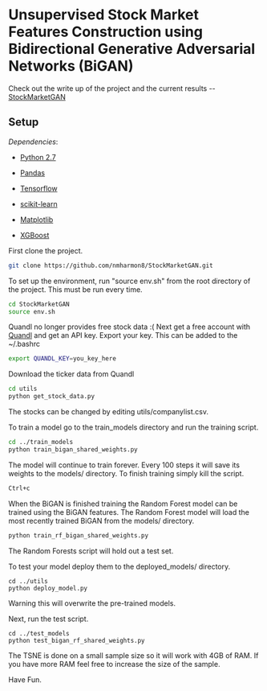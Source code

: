 # Unsupervised Stock Market Features Construction using Bidirectional Generative Adversarial Networks (BiGAN)

Check out the write up of the project and the current results -- [StockMarketGAN](https://nmharmon8.github.io/StockMarketGAN/)

## Setup

*Dependencies*:

  * [Python 2.7](https://www.python.org/download/releases/2.7/)

  * [Pandas](https://pandas.pydata.org/)

  * [Tensorflow](https://www.tensorflow.org/)

  * [scikit-learn](http://scikit-learn.org/stable/)

  * [Matplotlib](https://matplotlib.org/)

  * [XGBoost](https://github.com/dmlc/xgboost)

First clone the project.

```bash
git clone https://github.com/nmharmon8/StockMarketGAN.git
```

To set up the environment, run "source env.sh" from the root directory of the project.
This must be run  every time. 

```bash
cd StockMarketGAN
source env.sh
```

Quandl no longer provides free stock data :(
Next get a free account with [Quandl](https://www.quandl.com/) and get an API key. Export your key. This can be added to the ~/.bashrc

```bash
export QUANDL_KEY=you_key_here
```

Download the ticker data from Quandl

```bash
cd utils
python get_stock_data.py
```

The stocks can be changed by editing utils/companylist.csv.

To train a model go to the train_models directory and run the training script. 

```bash
cd ../train_models
python train_bigan_shared_weights.py
```
The model will continue to train forever. Every 100 steps it will save its weights to the models/ directory. To finish training simply kill the script. 

```bash
Ctrl+c
```

When the BiGAN is finished training the Random Forest model can be trained using the BiGAN features. The Random Forest model will load the most recently trained BiGAN from the models/ directory. 

```bash
python train_rf_bigan_shared_weights.py
```

The Random Forests script will hold out a test set.

To test your model deploy them to the deployed_models/ directory.   

```
cd ../utils
python deploy_model.py
```
Warning this will overwrite the pre-trained models.

Next, run the test script.

```
cd ../test_models
python test_bigan_rf_shared_weights.py
```
The TSNE is done on a small sample size so it will work with 4GB of RAM. If you have more RAM feel free to increase the size of the sample.

Have Fun.
